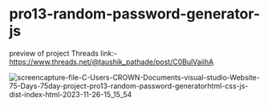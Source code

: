 # pro13-random-password-generator-js
preview of project Threads link:-
https://www.threads.net/@taushik_pathade/post/C0BulVaiihA


![screencapture-file-C-Users-CROWN-Documents-visual-studio-Website-75-Days-75day-project-pro13-random-password-generatorhtml-css-js-dist-index-html-2023-11-26-15_15_54](https://github.com/Taushik-Pathade/pro13-random-password-generator-js/assets/120588702/3fc30585-54e8-441c-984f-9f2d51c236a7)

